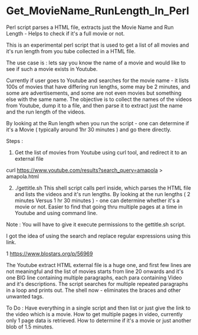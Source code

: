 # Get_MovieName_RunLength_In_Perl
Perl script parses a HTML file, extracts just the Movie Name and Run Length - Helps to check if it's a full movie or not. 


This is an experimental perl script that is used to get a list of all movies and it's run length from you tube collected in a HTML file.

The use case is : lets say you know the name of a movie and would like to see if such a movie exists in Youtube.

Currently if user goes to Youtube and searches for the movie name - it lists 100s of movies that have differing run lengths, some may be 2 minutes, and some are advertisements, and some are not even movies but something else with the same name.
The objective is to collect the names of the videos from Youtube, dump it to a file, and then parse it to extract just the name and the run length of the videos.

By looking at the Run length when you run the script - one can determine if it's a Movie ( typically around 1hr 30 minutes ) and go there directly.

Steps :

1. Get the list of movies from Youtube using curl tool, and redirect it to an external file 

curl https://www.youtube.com/results?search_query=amapola > amapola.html


2. ./gettitle.sh 
This shell script calls perl inside, which parses the HTML file and lists the videos and it's run lengths.
By looking at the run lengths ( 2 minutes Versus 1 hr 30 minutes ) - one can determine whether it's a movie or not. 
Easier to find that going thru multiple pages at a time in Youtube and using command line.

Note : You will have to give it execute permissions to the gettitle.sh script.

I got the idea of using the search and replace regular expressions using this link.

  1 https://www.blostars.org/p/56969


The Youtube extract HTML external file is a huge one, and first few lines are not meaningful and the list of movies starts from line 20 onwards and it's one BIG line containing multiple paragraphs, each para containing Video and it's descriptions.
The script searches for multiple repeated paragraphs in a loop and prints out.
The shell now - eliminates the braces and other unwanted tags.

To Do : 
Have everything in a single script and then list or just give the link to the video which is a movie.
How to get multiple pages in video, currently only 1 page data is retrieved.
How to determine if it's a movie or just another blob of 1.5 minutes.




